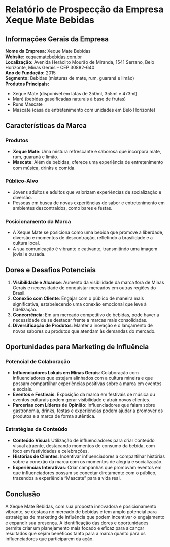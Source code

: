 # Relatório de Prospecção da Empresa Xeque Mate Bebidas

## Informações Gerais da Empresa

**Nome da Empresa:** Xeque Mate Bebidas  
**Website:** [xequematebebidas.com.br](https://xequematebebidas.com.br)  
**Localização:** Avenida Heráclito Mourão de Miranda, 1541 Serrano, Belo Horizonte, Minas Gerais – CEP 30882-640  
**Ano de Fundação:** 2015  
**Segmento:** Bebidas (misturas de mate, rum, guaraná e limão)  
**Produtos Principais:**
- Xeque Mate (disponível em latas de 250ml, 355ml e 473ml)
- Maré (bebidas gaseificadas naturais à base de frutas)
- Runs Mascate
- Mascate (casa de entretenimento com unidades em Belo Horizonte)

## Características da Marca

### Produtos
- **Xeque Mate**: Uma mistura refrescante e saborosa que incorpora mate, rum, guaraná e limão.  
- **Mascate**: Além de bebidas, oferece uma experiência de entretenimento com música, drinks e comida.

### Público-Alvo
- Jovens adultos e adultos que valorizam experiências de socialização e diversão.
- Pessoas em busca de novas experiências de sabor e entretenimento em ambientes descontraídos, como bares e festas.

### Posicionamento da Marca
- A Xeque Mate se posiciona como uma bebida que promove a liberdade, diversão e momentos de descontração, refletindo a brasilidade e a cultura local.
- A sua comunicação é vibrante e cativante, transmitindo uma imagem jovial e ousada.

## Dores e Desafios Potenciais

1. **Visibilidade e Alcance**: Aumento da visibilidade da marca fora de Minas Gerais e necessidade de conquistar mercados em outras regiões do Brasil.
2. **Conexão com Cliente**: Engajar com o público de maneira mais significativa, estabelecendo uma conexão emocional que leve à fidelização.
3. **Concorrência**: Em um mercado competitivo de bebidas, pode haver a necessidade de se destacar frente a marcas mais consolidadas.
4. **Diversificação de Produtos**: Manter a inovação e o lançamento de novos sabores ou produtos que atendam às demandas do mercado.

## Oportunidades para Marketing de Influência

### Potencial de Colaboração
- **Influenciadores Lokais em Minas Gerais**: Colaboração com influenciadores que estejam alinhados com a cultura mineira e que possam compartilhar experiências positivas sobre a marca em eventos e sociais.
- **Eventos e Festivais**: Exposição da marca em festivais de música ou eventos culturais podem gerar visibilidade e atrair novos clientes.
- **Parcerias com Líderes de Opinião**: Influenciadores que falam sobre gastronomia, drinks, festas e experiências podem ajudar a promover os produtos e a marca de forma autêntica.

### Estratégias de Conteúdo
- **Conteúdo Visual**: Utilização de influenciadores para criar conteúdo visual atraente, destacando momentos de consumo da bebida, com foco em festividades e celebrações.
- **Histórias de Clientes**: Incentivar influenciadores a compartilhar histórias sobre a conexão da marca com os momentos de alegria e socialização.
- **Experiências Interativas**: Criar campanhas que promovam eventos em que influenciadores possam se conectar diretamente com o público, trazendos a experiência “Mascate” para a vida real.

## Conclusão

A Xeque Mate Bebidas, com sua proposta innovadora e posicionamento vibrante, se destaca no mercado de bebidas e tem amplo potencial para estratégias de marketing de influência que podem incentivar o engajamento e expandir sua presença. A identificação das dores e oportunidades permite criar um planejamento mais focado e eficaz para alcançar resultados que sejam benéficos tanto para a marca quanto para os influenciadores que participarem da ação.